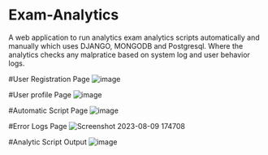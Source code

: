 # Exam-Analytics
A web application to run analytics exam analytics scripts automatically and manually which uses DJANGO, MONGODB and Postgresql. Where the analytics checks any malpratice based on system log and user behavior logs.

#User Registration Page
![image](https://github.com/vi-s-h-wa/Exam-Analytics/assets/110922604/6cc83d1d-b849-4c2a-9b3e-ba434c092b36)

#User profile Page
![image](https://github.com/vi-s-h-wa/Exam-Analytics/assets/110922604/35e509e6-e58d-426b-8b32-7c6e46324d5d)

#Automatic Script Page
![image](https://github.com/vi-s-h-wa/Exam-Analytics/assets/110922604/fedd820d-636d-4683-a253-2b86229bcb1c)

#Error Logs Page
![Screenshot 2023-08-09 174708](https://github.com/vi-s-h-wa/Exam-Analytics/assets/110922604/eb23c324-c645-44c3-80a4-07f9617a7732)

#Analytic Script Output
![image](https://github.com/vi-s-h-wa/Exam-Analytics/assets/110922604/4f502e02-a74a-4d57-8457-9ec256fd9739)
